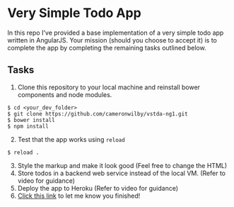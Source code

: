 # Very Simple Todo App

In this repo I've provided a base implementation of a very simple todo app written in AngularJS. Your mission (should you choose to accept it) is to complete the app by completing the remaining tasks outlined below.

## Tasks

1. Clone this repository to your local machine and reinstall bower components and node modules.
```
$ cd <your_dev_folder>
$ git clone https://github.com/cameronwilby/vstda-ng1.git
$ bower install
$ npm install
```

2. Test that the app works using `reload`
```
$ reload .
```

3. Style the markup and make it look good (Feel free to change the HTML)
4. Store todos in a backend web service instead of the local VM. (Refer to video for guidance)
5. Deploy the app to Heroku (Refer to video for guidance)
6. [Click this link](https://www.github.com/OriginCodeAcademy/Cohort12/issues/new?title=VSTDA&body=1.%20Where%20can%20I%20find%20your%20repository%3F%20(Paste%20the%20url%20of%20your%20repository%20below)%0A%0A2.%20Where%20can%20I%20find%20your%20live%20app%3F%20(Paste%20the%20url%20below)%0A%0A3.%20How%20was%20your%20experience%20modifying%20an%20existing%20codebase%3F) to let me know you finished!
